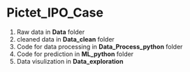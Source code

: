 # Pictet_IPO_Case

1. Raw data in **Data** folder
2. cleaned data in **Data_clean** folder
3. Code for data processing in **Data_Process_python** folder
4. Code for prediction in **ML_python** folder
5. Data visulization in **Data_exploration**
